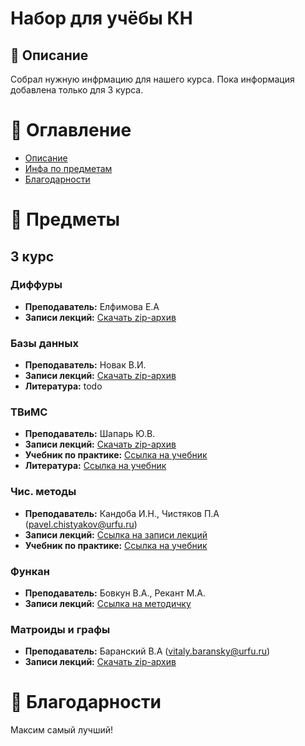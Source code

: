 # Набор для учёбы КН
## 📝 Описание
Собрал нужную инфрмацию для нашего курса. 
Пока информация добавлена только для 3 курса.

# 📌 Оглавление
 - [Описание](#описание)
 - [Инфа по предметам](#предметы)
 - [Благодарности](#благодарности)

# 📓 Предметы
## 3 курс

### Диффуры
- **Преподаватель:** Елфимова Е.А
- **Записи лекций:** [Скачать zip-архив](https://github.com/ArtVlk/CS-Library/releases/tag/1.0)

### Базы данных
- **Преподаватель:** Новак В.И.
- **Записи лекций:** [Скачать zip-архив](https://github.com/ArtVlk/CS-Library/releases/tag/1.0)
- **Литература:** todo

### ТВиМС
- **Преподаватель:** Шапарь Ю.В.
- **Записи лекций:** [Скачать zip-архив](https://github.com/ArtVlk/CS-Library/releases/tag/1.0)
- **Учебник по практике:** [Ссылка на учебник](data/3rd/ТВиМС/task-book.pdf)
- **Литература:** [Ссылка на учебник](data/3rd/ТВиМС/tv-sibguti.pdf)

### Чис. методы
- **Преподаватель:** Кандоба И.Н., Чистяков П.А (pavel.chistyakov@urfu.ru)
- **Записи лекций:** [Ссылка на записи лекций](data/3rd/Чисмет/Presentation.pdf)
- **Учебник по практике:** [Ссылка на учебник](data/3rd/Чисмет/Практикум.pdf)

### Функан
- **Преподаватель:** Бовкун В.А., Рекант М.А.
- **Записи лекций:** [Ссылка на методичку](data/3rd/Функан.pdf)

### Матроиды и графы
- **Преподаватель:** Баранский В.А (vitaly.baransky@urfu.ru)
- **Записи лекций:** [Скачать zip-архив](https://github.com/ArtVlk/CS-Library/releases/tag/1.0)

# 💎 Благодарности
Максим самый лучший!